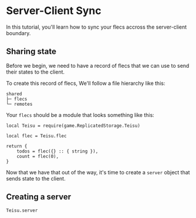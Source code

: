# Server-Client Sync

In this tutorial, you'll learn how to sync your flecs accross the server-client boundary.

## Sharing state

Before we begin, we need to have a record of flecs that we can use to send their states to the client.

To create this record of flecs, We'll follow a file hierarchy like this:

```
shared
├─ flecs
└─ remotes
```

Your `flecs` should be a module that looks something like this:

```luau
local Teisu = require(game.ReplicatedStorage.Teisu)

local flec = Teisu.flec

return {
    todos = flec({} :: { string }),
    count = flec(0),
}
```

Now that we have that out of the way, it's time to create a `server` object that sends state to the client.

## Creating a server

`Teisu.server`
